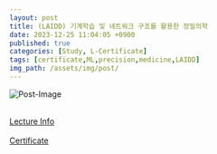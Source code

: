 ```yaml
---
layout: post
title: (LAIDD) 기계학습 및 네트워크 구조를 활용한 정밀의학
date: 2023-12-25 11:04:05 +0900
published: true
categories: [Study, L-Certificate]
tags: [certificate,ML,precision,medicine,LAIDD]
img_path: /assets/img/post/
---
```


![Post-Image](CERTIFICATE-ML_and_Precision_Medicine.png)
<br><br>

[Lecture Info](https://www.laidd.org/local/ubonline/view.php?id=161&group=1&returnurl=aHR0cHM6Ly93d3cubGFpZGQub3JnL2xvY2FsL3Vib25saW5lL2luZGV4LnBocD9vcmRlcnR5cGU9cmNfZCZncm91cD0xJmtleXdvcmQ9JUVBJUI4JUIwJUVBJUIzJTg0JUVEJTk1JTk5JUVDJThBJUI1KyVFQiVCMCU4RislRUIlODQlQTQlRUQlOEElQjglRUMlOUIlOEMlRUQlODElQUMrJUVBJUI1JUFDJUVDJUExJUIwJUVCJUE1JUJDKyVFRCU5OSU5QyVFQyU5QSVBOSVFRCU5NSU5QyslRUMlQTAlOTUlRUIlQjAlODAlRUMlOUQlOTglRUQlOTUlOTkmZW5yb2xfc3RhcnQ9JmVucm9sX2VuZD0mc3R1ZHlfc3RhcnQ9JnN0dWR5X2VuZD0mcmVjb21tZW5kLW9ub2ZmPTA=)
<br><br>
[Certificate](https://www.laidd.org/local/ubonline/view.php?id=161&group=1&returnurl=aHR0cHM6Ly93d3cubGFpZGQub3JnL2xvY2FsL3Vib25saW5lL2luZGV4LnBocD9vcmRlcnR5cGU9cmNfZCZncm91cD0xJmtleXdvcmQ9JUVBJUI4JUIwJUVBJUIzJTg0JUVEJTk1JTk5JUVDJThBJUI1KyVFQiVCMCU4RislRUIlODQlQTQlRUQlOEElQjglRUMlOUIlOEMlRUQlODElQUMrJUVBJUI1JUFDJUVDJUExJUIwJUVCJUE1JUJDKyVFRCU5OSU5QyVFQyU5QSVBOSVFRCU5NSU5QyslRUMlQTAlOTUlRUIlQjAlODAlRUMlOUQlOTglRUQlOTUlOTkmZW5yb2xfc3RhcnQ9JmVucm9sX2VuZD0mc3R1ZHlfc3RhcnQ9JnN0dWR5X2VuZD0mcmVjb21tZW5kLW9ub2ZmPTA=)